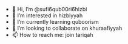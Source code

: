 - 👋 Hi, I’m @sufi6qub00ri6hizbi
- 👀 I’m interested in hizbiyyah
- 🌱 I’m currently learning quboorism
- 💞️ I’m looking to collaborate on khuraafiyyah
- 📫 How to reach me: join tariqah

<!---
sufi6qub00ri6hizbi/sufi6qub00ri6hizbi is a ✨ special ✨ repository because its `README.md` (this file) appears on your GitHub profile.
You can click the Preview link to take a look at your changes.
--->
